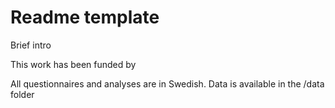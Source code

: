 # Readme template

Brief intro

This work has been funded by

All questionnaires and analyses are in Swedish. Data is available in the /data folder
